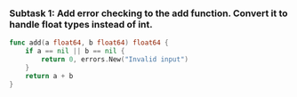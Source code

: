 ### Subtask 1:  Add error checking to the add function. Convert it to handle float types instead of int.

```go
func add(a float64, b float64) float64 {
    if a == nil || b == nil {
        return 0, errors.New("Invalid input")
    }
    return a + b
}
```
